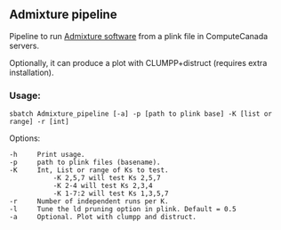 ## Admixture pipeline

Pipeline to run [Admixture software](https://dalexander.github.io/admixture/) from a plink file in ComputeCanada servers.

Optionally, it can produce a plot with CLUMPP+distruct (requires extra installation).


###  Usage:

`sbatch Admixture_pipeline [-a] -p [path to plink base] -K [list or range] -r [int]`

Options:

```
-h     Print usage.
-p     path to plink files (basename).
-K     Int, List or range of Ks to test.
           -K 2,5,7 will test Ks 2,5,7
           -K 2-4 will test Ks 2,3,4
           -K 1-7:2 will test Ks 1,3,5,7
-r     Number of independent runs per K.
-l     Tune the ld pruning option in plink. Default = 0.5
-a     Optional. Plot with clumpp and distruct.
```